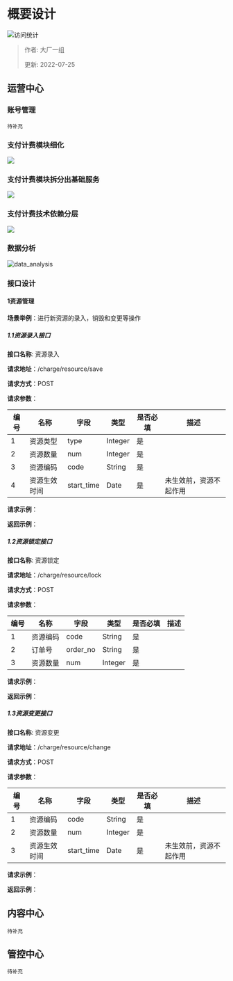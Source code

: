 # 概要设计

![访问统计](https://visitor-badge.glitch.me/badge?page_id=senlypan.cloudgaming.03-outline-design&left_color=blue&right_color=red)

> 作者: 大厂一组
>
> 更新: 2022-07-25


## 运营中心

### 账号管理

`待补充`

### 支付计费模块细化

![](../_media/image/03-outline-design/pay-charge-detail-001.jpg)


### 支付计费模块拆分出基础服务

![](../_media/image/03-outline-design/pay-charge-detail-003.jpg)


### 支付计费技术依赖分层

![](../_media/image/03-outline-design/pay-charge-detail-002.jpg)

### 数据分析

![data_analysis](../_media/image/03-outline-design/data_analysis.png)


### 接口设计
#### 1资源管理

**场景举例**：进行新资源的录入，销毁和变更等操作
##### 1.1资源录入接口

**接口名称**: 资源录入

**请求地址**：/charge/resource/save

**请求方式**：POST

 **请求参数**：

| 编号 | 名称       | 字段       | 类型                 | 是否必填     | 描述                                                    |
| ---- | -------- | ---------- | -------------------- | ------------ | ------------------------------------------------------- |
| 1    | 资源类型   | type       |      Integer         | 是           |                                                         |
| 2    | 资源数量   | num        |      Integer         | 是           |                                                         |
| 3    | 资源编码   | code       |      String          | 是           |                                                         |
| 4    | 资源生效时间| start_time |      Date            | 是           |  未生效前，资源不起作用                                                       |

 **请求示例**：
 
 **返回示例**：

##### 1.2资源锁定接口

**接口名称**: 资源锁定

**请求地址**：/charge/resource/lock

**请求方式**：POST

 **请求参数**：

| 编号 | 名称       | 字段       | 类型                 | 是否必填     | 描述                                                    |
| ---- | -------- | ---------- | -------------------- | ------------ | ------------------------------------------------------- |
| 1    | 资源编码   |  code      |      String          | 是           |                                                         |
| 2    | 订单号     |  order_no  |      String         | 是           |                                                         |
| 3    | 资源数量   |  num       |      Integer          | 是           |                                                         |

 **请求示例**：
 
 **返回示例**：
 
 ##### 1.3资源变更接口
 
 **接口名称**: 资源变更
 
 **请求地址**：/charge/resource/change
 
 **请求方式**：POST
 
  **请求参数**：


| 编号 | 名称       | 字段       | 类型                 | 是否必填     | 描述                                                    |
| ---- | -------- | ---------- | -------------------- | ------------ | ------------------------------------------------------- |
| 1    | 资源编码   | code       |      String          | 是           |                                                         |                                                    |
| 2    | 资源数量   | num        |      Integer         | 是           |                                                         |
| 3    | 资源生效时间| start_time |      Date            | 是           |  未生效前，资源不起作用                                                       |

  **请求示例**：
  
  **返回示例**：
 
 
## 内容中心

`待补充`

## 管控中心

`待补充`

